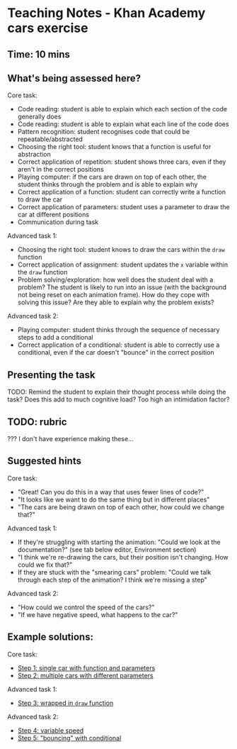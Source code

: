 # Teaching Notes - Khan Academy cars exercise

## Time: 10 mins

## What's being assessed here?

Core task:

* Code reading: student is able to explain which each section of the code generally does
* Code reading: student is able to explain what each line of the code does
* Pattern recognition: student recognises code that could be repeatable/abstracted
* Choosing the right tool: student knows that a function is useful for abstraction
* Correct application of repetition: student shows three cars, even if they aren't in the correct positions
* Playing computer: if the cars are drawn on top of each other, the student thinks through the problem and is able to explain why
* Correct application of a function: student can correctly write a function to draw the car
* Correct application of parameters: student uses a parameter to draw the car at different positions
* Communication during task

Advanced task 1:

* Choosing the right tool: student knows to draw the cars within the `draw` function
* Correct application of assignment: student updates the `x` variable within the `draw` function
* Problem solving/exploration: how well does the student deal with a problem? The student is likely to run into an issue (with the background not being reset on each animation frame). How do they cope with solving this issue? Are they able to explain why the problem exists?

Advanced task 2: 

* Playing computer: student thinks through the sequence of necessary steps to add a conditional
* Correct application of a conditional: student is able to correctly use a conditional, even if the car doesn't "bounce" in the correct position

## Presenting the task

TODO: Remind the student to explain their thought process while doing the task? Does this add to much cognitive load? Too high an intimidation factor?

## TODO: rubric

??? I don't have experience making these...

## Suggested hints

Core task:

* "Great! Can you do this in a way that uses fewer lines of code?"
* "It looks like we want to do the same thing but in different places"
* "The cars are being drawn on top of each other, how could we change that?"

Advanced task 1:

* If they're struggling with starting the animation: "Could we look at the documentation?" (see tab below editor, Environment section)
* "I think we're re-drawing the cars, but their position isn't changing. How could we fix that?"
* If they are stuck with the "smearing cars" problem: "Could we talk through each step of the animation? I think we're missing a step"

Advanced task 2:

* "How could we control the speed of the cars?"
* "If we have negative speed, what happens to the car?"

## Example solutions: 

Core task:

* [Step 1: single car with function and parameters](https://www.khanacademy.org/computer-programming/cyf-intro-to-programming-step-1/4977817042780160)
* [Step 2: multiple cars with different parameters](https://www.khanacademy.org/computer-programming/cyf-intro-to-programming-step-1/4977817042780160)

Advanced task 1:

* [Step 3: wrapped in `draw` function](https://www.khanacademy.org/computer-programming/cyf-intro-to-programming-step-3/4916879308587008)

Advanced task 2:

* [Step 4: variable speed](https://www.khanacademy.org/computer-programming/cyf-intro-to-programming-step-4/4547688952987648)
* [Step 5: "bouncing" with conditional](https://www.khanacademy.org/computer-programming/cyf-intro-to-programming-step-5/4976448458162176)
